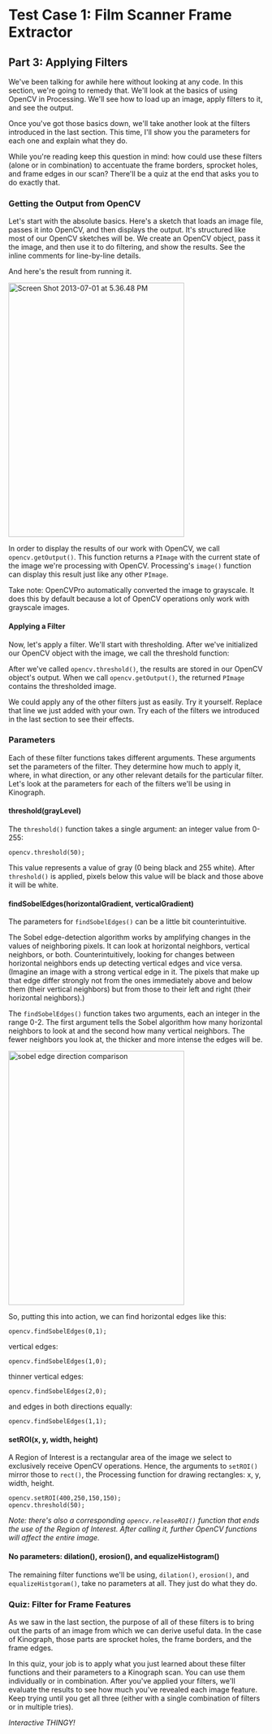 # Test Case 1: Film Scanner Frame Extractor

## Part 3: Applying Filters

We've been talking for awhile here without looking at any code. In this section, we're going to remedy that. We'll look at the basics of using OpenCV in Processing. We'll see how to load up an image, apply filters to it, and see the output.

Once you've got those basics down, we'll take another look at the filters introduced in the last section. This time, I'll show you the parameters for each one and explain what they do.

While you're reading keep this question in mind: how could use these filters (alone or in combination) to accentuate the frame borders, sprocket holes, and frame edges in our scan? There'll be a quiz at the end that asks you to do exactly that.

### Getting the Output from OpenCV

Let's start with the absolute basics. Here's a sketch that loads an image file, passes it into OpenCV, and then displays the output. It's structured like most of our OpenCV sketches will be. We create an OpenCV object, pass it the image, and then use it to do filtering, and show the results. See the inline comments for line-by-line details.

<script src="https://gist.github.com/atduskgreg/5904383/b04418c77a5ba2a9a78b67bc22497e9c7c361b13.js"></script>

And here's the result from running it.

<a href="http://www.flickr.com/photos/unavoidablegrain/9185436191/" title="Screen Shot 2013-07-01 at 5.36.48 PM by atduskgreg, on Flickr"><img src="http://farm4.staticflickr.com/3820/9185436191_34d40de569.jpg" width="346" height="500" alt="Screen Shot 2013-07-01 at 5.36.48 PM"></a>

In order to display the results of our work with OpenCV, we call <code>opencv.getOutput()</code>. This function returns a <code>PImage</code> with the current state of the image we're processing with OpenCV. Processing's <code>image()</code> function can display this result just like any other <code>PImage</code>.

Take note: OpenCVPro automatically converted the image to grayscale. It does this by default because a lot of OpenCV operations only work with grayscale images.

#### Applying a Filter

Now, let's apply a filter. We'll start with thresholding. After we've initialized our OpenCV object with the image, we call the threshold function:

<script src="https://gist.github.com/atduskgreg/5904383.js"></script>

After we've called <code>opencv.threshold()</code>, the results are stored in our OpenCV object's output. When we call <code>opencv.getOutput()</code>, the returned <code>PImage</code> contains the thresholded image.

We could apply any of the other filters just as easily. Try it yourself. Replace that line we just added with your own. Try each of the filters we introduced in the last section to see their effects. 

### Parameters

Each of these filter functions takes different arguments. These arguments set the parameters of the filter. They determine how much to apply it, where, in what direction, or any other relevant details for the particular filter. Let's look at the parameters for each of the filters we'll be using in Kinograph.

#### threshold(grayLevel)

The <code>threshold()</code> function takes a single argument: an integer value from 0-255:

    opencv.threshold(50);

This value represents a value of gray (0 being black and 255 white). After <code>threshold()</code> is applied, pixels below this value will be black and those above it will be white.

#### findSobelEdges(horizontalGradient, verticalGradient)

The parameters for <code>findSobelEdges()</code> can be a little bit counterintuitive. 

The Sobel edge-detection algorithm works by amplifying changes in the values of neighboring pixels. It can look at horizontal neighbors, vertical neighbors, or both. Counterintuitively, looking for changes between horizontal neighbors ends up detecting vertical edges and vice versa. (Imagine an image with a strong vertical edge in it. The pixels that make up that edge differ strongly not from the ones immediately above and below them (their vertical neighbors) but from those to their left and right (their horizontal neighbors).)

The <code>findSobelEdges()</code> function takes two arguments, each an integer in the range 0-2. The first argument tells the Sobel algorithm how many horizontal neighbors to look at and the second how many vertical neighbors. The fewer neighbors you look at, the thicker and more intense the edges will be.

<a href="http://www.flickr.com/photos/unavoidablegrain/9191016933/" title="sobel edge direction comparison by atduskgreg, on Flickr"><img src="http://farm8.staticflickr.com/7436/9191016933_abaf2cc508.jpg" width="346" height="500" alt="sobel edge direction comparison"></a>

So, putting this into action, we can find horizontal edges like this:

    opencv.findSobelEdges(0,1);

vertical edges:

    opencv.findSobelEdges(1,0);

thinner vertical edges:

    opencv.findSobelEdges(2,0);

and edges in both directions equally:

    opencv.findSobelEdges(1,1);

#### setROI(x, y, width, height)

A Region of Interest is a rectangular area of the image we select to exclusively receive OpenCV operations. Hence, the arguments to <code>setROI()</code> mirror those to <code>rect()</code>, the Processing function for drawing rectangles: x, y, width, height.

    opencv.setROI(400,250,150,150);
    opencv.threshold(50);

_Note: there's also a corresponding <code>opencv.releaseROI()</code> function that ends the use of the Region of Interest. After calling it, further OpenCV functions will affect the entire image._

#### No parameters: dilation(), erosion(), and equalizeHistogram()

The remaining filter functions we'll be using, <code>dilation()</code>, <code>erosion()</code>, and <code>equalizeHistgoram()</code>, take no parameters at all. They just do what they do. 

### Quiz: Filter for Frame Features

As we saw in the last section, the purpose of all of these filters is to bring out the parts of an image from which we can derive useful data. In the case of Kinograph, those parts are sprocket holes, the frame borders, and the frame edges.

In this quiz, your job is to apply what you just learned about these filter functions and their parameters to a Kinograph scan. You can use them individually or in combination. After you've applied your filters, we'll evaluate the results to see how much you've revealed each image feature. Keep trying until you get all three (either with a single combination of filters or in multiple tries).

_Interactive THINGY!_